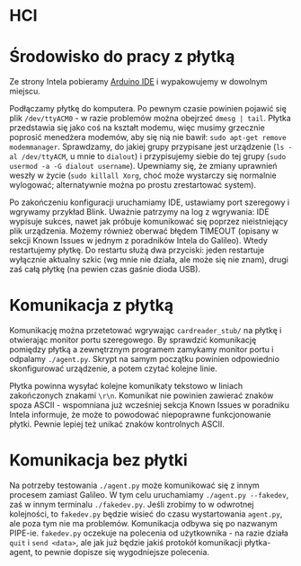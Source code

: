 HCI
===


Środowisko do pracy z płytką
===

Ze strony Intela pobieramy [Arduino IDE](https://communities.intel.com/docs/DOC-22226) i wypakowujemy w
dowolnym miejscu.

Podłączamy płytkę do komputera. Po pewnym czasie powinien pojawić się plik `/dev/ttyACM0` -
w razie problemów można obejrzeć `dmesg | tail`. Płytka przedstawia się jako coś na kształt modemu, więc musimy
grzecznie poprosić menedżera modemów, aby się nią nie bawił: `sudo apt-get remove modemmanager`. Sprawdzamy, do
jakiej grupy przypisane jest urządzenie (`ls -al /dev/ttyACM`, u mnie to `dialout`) i przypisujemy siebie
do tej grupy (`sudo usermod -a -G dialout username`). Upewniamy się, że zmiany uprawnień weszły w życie
(`sudo killall Xorg`, choć może wystarczy się normalnie wylogować; alternatywnie można po prostu zrestartować system).

Po zakończeniu konfiguracji uruchamiamy IDE, ustawiamy port szeregowy i wgrywamy przykład Blink. Uważnie patrzymy na
log z wgrywania: IDE wypisuje sukces, nawet jak próbuje komunikować się poprzez nieistniejący plik urządzenia.
Możemy również oberwać błędem TIMEOUT (opisany w sekcji Known Issues w jednym z poradników Intela do Galileo). Wtedy
restartujemy płytkę. Do restartu służą dwa przyciski: jeden restartuje wyłącznie aktualny szkic (wg mnie nie działa,
ale może się nie znam), drugi zaś całą płytkę (na pewien czas gaśnie dioda USB).


Komunikacja z płytką
===

Komunikację można przetetować wgrywając `cardreader_stub/` na płytkę i otwierając monitor portu szeregowego. By
sprawdzić komunikację pomiędzy płytką a zewnętrznym programem zamykamy monitor portu i odpalamy `./agent.py`.
Skrypt na samym początku powinien odpowiednio skonfigurować urządzenie, a potem czytać kolejne linie.

Płytka powinna wysyłać kolejne komunikaty tekstowo w liniach zakończonych znakami `\r\n`. Komunikat nie powinien
zawierać znaków spoza ASCII - wspomniana już wcześniej sekcja Known Issues w poradniku Intela informuje, że może
to powodować niepoprawne funkcjonowanie płytki. Pewnie lepiej też unikać znaków kontrolnych ASCII.


Komunikacja bez płytki
===

Na potrzeby testowania `./agent.py` może komunikować się z innym procesem zamiast Galileo. W tym celu uruchamiamy
`./agent.py --fakedev`, zaś w innym terminalu `./fakedev.py`. Jeśli zrobimy to w odwrotnej kolejności, to `fakedev.py`
będzie wisieć do czasu wystartowania `agent.py`, ale poza tym nie ma problemów. Komunikacja odbywa się po nazwanym
PIPE-ie. `fakedev.py` oczekuje na polecenia od użytkownika - na razie działa `quit` i `send <data>`, ale jak już
będzie jakiś protokół komunikacji płytka-agent, to pewnie dopisze się wygodniejsze polecenia.

